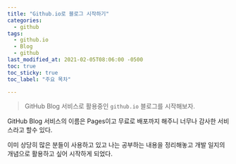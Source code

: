 ```yaml
---
title: "Github.io로 블로그 시작하기"
categories: 
  - github
tags:
  - github.io
  - Blog
  - github
last_modified_at: 2021-02-05T08:06:00 -0500
toc: true
toc_sticky: true
toc_label: "주요 목차"

---
```


> GitHub Blog 서비스로 활용중인 `github.io` 블로그를 시작해보자.

GitHub Blog 서비스의 이름은 Pages이고 무료로 배포까지 해주니 너무나 감사한 서비스라고 할수 있다.

이미 상당히 많은 분들이 사용하고 있고 나는 공부하는 내용을 정리해놓고 개발 일지의 개념으로 활용하고 싶어 시작하게 되었다.
